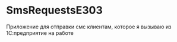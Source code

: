 # SmsRequestsE303

Приложение для отправки смс клиентам, которое я вызываю из 1С:предприятие на работе

